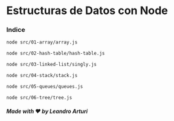# Estructuras de Datos con Node

### Indice

```bash
node src/01-array/array.js

node src/02-hash-table/hash-table.js

node src/03-linked-list/singly.js

node src/04-stack/stack.js

node src/05-queues/queues.js

node src/06-tree/tree.js
```

##### Made with ❤️ by Leandro Arturi
